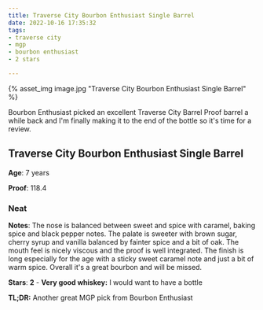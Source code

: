 ```yaml
---
title: Traverse City Bourbon Enthusiast Single Barrel
date: 2022-10-16 17:35:32
tags:
- traverse city
- mgp
- bourbon enthusiast
- 2 stars

---
```

{% asset_img image.jpg "Traverse City Bourbon Enthusiast Single Barrel" %}


Bourbon Enthusiast picked an excellent Traverse City Barrel Proof barrel a while back and I'm finally making it to the end of the bottle so it's time for a review.

## Traverse City Bourbon Enthusiast Single Barrel

**Age**: 7 years

**Proof**: 118.4

### Neat

**Notes**: The nose is balanced between sweet and spice with caramel, baking spice and black pepper notes. The palate is sweeter with brown sugar, cherry syrup and vanilla balanced by fainter spice and a bit of oak. The mouth feel is nicely viscous and the proof is well integrated. The finish is long especially for the age with a sticky sweet caramel note and just a bit of warm spice. Overall it's a great bourbon and will be missed.

**Stars**: **2** - **Very good whiskey:** I would want to have a bottle

**TL;DR:** Another great MGP pick from Bourbon Enthusiast
